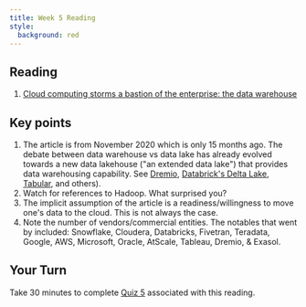 ```yaml
---
title: Week 5 Reading
style:
  background: red
---
```




## Reading

1. [Cloud computing storms a bastion of the enterprise: the data warehouse](https://siliconangle.com/2020/11/15/cloud-computing-storms-bastion-enterprise-data-warehouse/)

## Key points

1. The article is from November 2020 which is only 15 months ago. The debate between data warehouse vs data lake has already evolved towards a new data lakehouse ("an extended data lake") that provides data warehousing capability. See [Dremio](https://www.dremio.com/platform/cloud/), [Databrick's Delta Lake](https://databricks.com/product/delta-lake-on-databricks), [Tabular](https://tabular.io/), and others).
2. Watch for references to Hadoop. What surprised you?
3. The implicit assumption of the article is a readiness/willingness to move one's data to the cloud. This is not always the case.
4. Note the number of vendors/commercial entities. The notables that went by included: Snowflake, Cloudera, Databricks, Fivetran, Teradata, Google, AWS, Microsoft, Oracle, AtScale, Tableau, Dremio, & Exasol.  

## Your Turn

   Take 30 minutes to complete [Quiz 5](https://canvas.sfu.ca/courses/67084/quizzes/) associated with this reading. 
